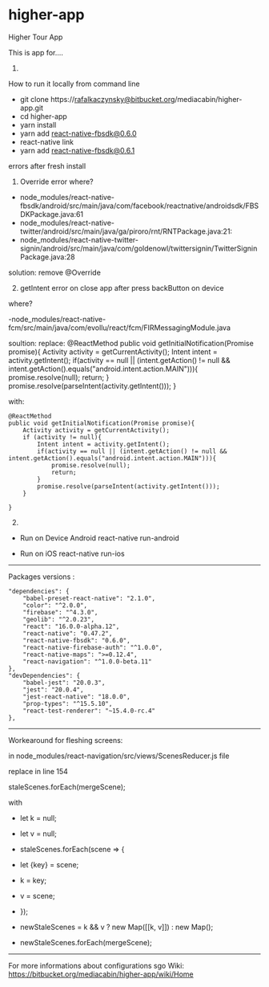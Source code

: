 # higher-app
Higher Tour App

This is app for....

1.
How to run it locally from command line

- git clone https://rafalkaczynsky@bitbucket.org/mediacabin/higher-app.git
- cd higher-app
- yarn install
- yarn add react-native-fbsdk@0.6.0
- react-native link  
- yarn add react-native-fbsdk@0.6.1

errors after fresh install

1. Override error
where?

- node_modules/react-native-fbsdk/android/src/main/java/com/facebook/reactnative/androidsdk/FBSDKPackage.java:61  
- node_modules/react-native-twitter/android/src/main/java/ga/piroro/rnt/RNTPackage.java:21:
- node_modules/react-native-twitter-signin/android/src/main/java/com/goldenowl/twittersignin/TwitterSigninPackage.java:28

solution: 
remove @Override

2. getIntent error on close app after press backButton on device

where?

-node_modules/react-native-fcm/src/main/java/com/evollu/react/fcm/FIRMessagingModule.java

soultion:
replace:
    @ReactMethod
    public void getInitialNotification(Promise promise){
        Activity activity = getCurrentActivity();
        Intent intent = activity.getIntent();
         if(activity == null || (intent.getAction() != null && intent.getAction().equals("android.intent.action.MAIN"))){
             promise.resolve(null);
             return;
         }
        promise.resolve(parseIntent(activity.getIntent()));
    }
	
with:

    @ReactMethod
    public void getInitialNotification(Promise promise){
        Activity activity = getCurrentActivity();
        if (activity != null){
            Intent intent = activity.getIntent();
            if(activity == null || (intent.getAction() != null && intent.getAction().equals("android.intent.action.MAIN"))){
                promise.resolve(null);
                return;
            }
            promise.resolve(parseIntent(activity.getIntent()));
        }

    }

 
2.
- Run on Device Android
react-native run-android

- Run on iOS
react-native run-ios





-----------------------------------------------------

Packages versions : 

	"dependencies": {
		"babel-preset-react-native": "2.1.0",
		"color": "^2.0.0",
		"firebase": "^4.3.0",
		"geolib": "^2.0.23",
		"react": "16.0.0-alpha.12",
		"react-native": "0.47.2",
		"react-native-fbsdk": "0.6.0",
		"react-native-firebase-auth": "^1.0.0",
		"react-native-maps": ">=0.12.4",
		"react-navigation": "^1.0.0-beta.11"
	},
	"devDependencies": {
		"babel-jest": "20.0.3",
		"jest": "20.0.4",
		"jest-react-native": "18.0.0",
		"prop-types": "^15.5.10",
		"react-test-renderer": "~15.4.0-rc.4"
	},
	
	
------------------------------------
Workearound for fleshing screens: 

in node_modules/react-navigation/src/views/ScenesReducer.js file

replace  in line 154 

staleScenes.forEach(mergeScene);
 
with 

- let k = null;
- let v = null;
- staleScenes.forEach(scene => {
-  let {key} = scene;
-  k = key;
-  v = scene;
- });
 
- newStaleScenes = k && v ? new Map([[k, v]]) : new Map();  
- newStaleScenes.forEach(mergeScene);
   
------------------------------------


For more informations about configurations sgo Wiki: https://bitbucket.org/mediacabin/higher-app/wiki/Home


